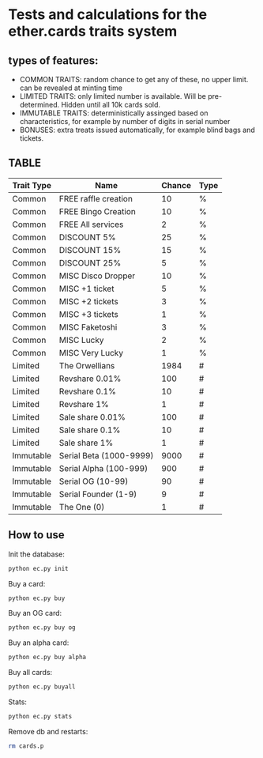 # Tests and calculations for the ether.cards traits system


## types of features:

* COMMON TRAITS: random chance to get any of these, no upper limit. can be revealed at minting time
* LIMITED TRAITS: only limited number is available. Will be pre-determined. Hidden until all 10k cards sold.
* IMMUTABLE TRAITS: deterministically assinged based on characteristics, for example by number of digits in serial number
* BONUSES: extra treats issued automatically, for example blind bags and tickets. 

## TABLE

| Trait Type | Name | Chance | Type |
|---|---|---|---|
|Common | FREE raffle creation | 10 | % |
|Common | FREE Bingo Creation | 10 | % |
|Common | FREE All services | 2 | % |
|Common | DISCOUNT 5% | 25 | % |
|Common | DISCOUNT 15% | 15 | % |
|Common | DISCOUNT 25% | 5 | % |
|Common | MISC Disco Dropper | 10 | % |
|Common | MISC +1 ticket | 5 | % |
|Common | MISC +2 tickets | 3 | % |
|Common | MISC +3 tickets | 1 | % |
|Common | MISC Faketoshi | 3 | % |
|Common | MISC Lucky | 2 | % |
|Common | MISC Very Lucky | 1 | % |
|Limited | The Orwellians | 1984 | # |
|Limited | Revshare 0.01% | 100 | # |
|Limited | Revshare 0.1% | 10 | # |
|Limited | Revshare 1% | 1 | # |
|Limited | Sale share 0.01% | 100 | # |
|Limited | Sale share 0.1% | 10 | # |
|Limited | Sale share 1% | 1 | # |
|Immutable | Serial Beta (1000-9999) | 9000 | # |
|Immutable | Serial Alpha (100-999) | 900 | # |
|Immutable | Serial OG (10-99) | 90 | # |
|Immutable | Serial Founder (1-9) | 9 | # |
|Immutable | The One (0) | 1 | # |



## How to use

Init the database:

``` sh
python ec.py init
```

Buy a card:

``` sh
python ec.py buy
```

Buy an OG card:

``` sh
python ec.py buy og
```

Buy an alpha card:

``` sh
python ec.py buy alpha
```

Buy all cards:

``` sh
python ec.py buyall
```

Stats:

``` sh
python ec.py stats
```

Remove db and restarts:

``` sh
rm cards.p
```

